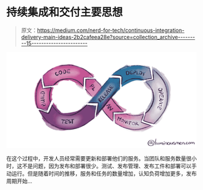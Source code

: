 # 持续集成和交付主要思想

> 原文：<https://medium.com/nerd-for-tech/continuous-integration-delivery-main-ideas-2b2cafeea28e?source=collection_archive---------15----------------------->

![](img/3565b1711680807ab75a2559d5457b98.png)

在这个过程中，开发人员经常需要更新和部署他们的服务。当团队和服务数量很小时，这不是问题，因为发布和部署很少。测试、发布管理、发布工件和部署可以手动运行。但是随着时间的推移，服务和任务的数量增加，认知负荷增加更多，发布周期开始…